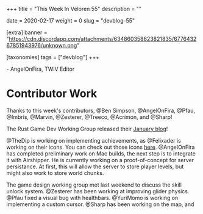 +++
title = "This Week In Veloren 55"
description = ""

date = 2020-02-17
weight = 0
slug = "devblog-55"

[extra]
banner = "https://cdn.discordapp.com/attachments/634860358623821835/677643267851943976/unknown.png"

[taxonomies]
tags = ["devblog"]
+++



\- AngelOnFira, TWiV Editor

# Contributor Work

Thanks to this week's contributors, @Ben Simpson, @AngelOnFira, @Pfau, @Imbris, @Marvin, @Zesterer, @Treeco, @Acrimon, and @Sharp!

The Rust Game Dev Working Group released their [January blog](https://rust-gamedev.github.io/posts/newsletter-006/)!

@TheDip is working on implementing achievements, as @Felixader is working on their icons. You can check out those icons [here](https://imgur.com/gallery/wtCfRIZ). @AngelOnFira has completed preliminary work on Mac builds, the next step is to integrate it with Airshipper. He is currently working on a proof-of-concept for server persistance. At first, this will allow the server to store player levels, but might also work to store world chunks.

The game design working group met last weekend to discuss the skill unlock system. @Zesterer has been working at improving glider physics. @Pfau fixed a visual bug with healthbars. @YuriMomo is working on implementing a custom cursor. @Sharp has been working on the map, and 